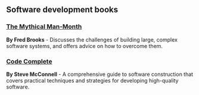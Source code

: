 ## Software development books

### [The Mythical Man-Month](/software-development/the-mythical-man-month.html) 
**By Fred Brooks** - Discusses the challenges of building large, complex software systems, and offers advice on how to overcome them.

### [Code Complete](/software-development/the-mythical-man-month.html) 
**By Steve McConnell** - A comprehensive guide to software construction that covers practical techniques and strategies for developing high-quality software.